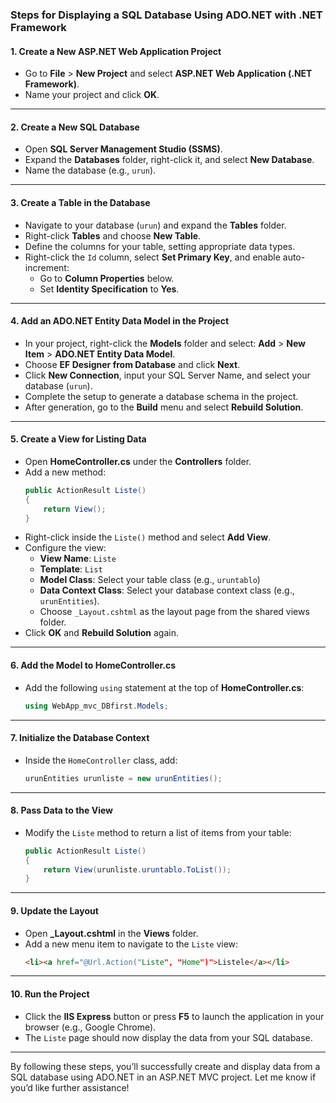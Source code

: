 ### Steps for Displaying a SQL Database Using ADO.NET with .NET Framework  

#### **1. Create a New ASP.NET Web Application Project**
- Go to **File** > **New Project** and select **ASP.NET Web Application (.NET Framework)**.
- Name your project and click **OK**.

---

#### **2. Create a New SQL Database**
- Open **SQL Server Management Studio (SSMS)**.
- Expand the **Databases** folder, right-click it, and select **New Database**.
- Name the database (e.g., `urun`).

---

#### **3. Create a Table in the Database**
- Navigate to your database (`urun`) and expand the **Tables** folder.
- Right-click **Tables** and choose **New Table**.
- Define the columns for your table, setting appropriate data types. 
- Right-click the `Id` column, select **Set Primary Key**, and enable auto-increment:
  - Go to **Column Properties** below.
  - Set **Identity Specification** to **Yes**.

---

#### **4. Add an ADO.NET Entity Data Model in the Project**
- In your project, right-click the **Models** folder and select:
  **Add** > **New Item** > **ADO.NET Entity Data Model**.
- Choose **EF Designer from Database** and click **Next**.
- Click **New Connection**, input your SQL Server Name, and select your database (`urun`).
- Complete the setup to generate a database schema in the project.
- After generation, go to the **Build** menu and select **Rebuild Solution**.

---

#### **5. Create a View for Listing Data**
- Open **HomeController.cs** under the **Controllers** folder.
- Add a new method:
  ```csharp
  public ActionResult Liste()
  {
      return View();
  }
  ```
- Right-click inside the `Liste()` method and select **Add View**.
- Configure the view:
  - **View Name**: `Liste`
  - **Template**: `List`
  - **Model Class**: Select your table class (e.g., `uruntablo`)
  - **Data Context Class**: Select your database context class (e.g., `urunEntities`).
  - Choose `_Layout.cshtml` as the layout page from the shared views folder.
- Click **OK** and **Rebuild Solution** again.

---

#### **6. Add the Model to HomeController.cs**
- Add the following `using` statement at the top of **HomeController.cs**:
  ```csharp
  using WebApp_mvc_DBfirst.Models;
  ```

---

#### **7. Initialize the Database Context**
- Inside the `HomeController` class, add:
  ```csharp
  urunEntities urunliste = new urunEntities();
  ```

---

#### **8. Pass Data to the View**
- Modify the `Liste` method to return a list of items from your table:
  ```csharp
  public ActionResult Liste()
  {
      return View(urunliste.uruntablo.ToList());
  }
  ```

---

#### **9. Update the Layout**
- Open **_Layout.cshtml** in the **Views** folder.
- Add a new menu item to navigate to the `Liste` view:
  ```html
  <li><a href="@Url.Action("Liste", "Home")">Listele</a></li>
  ```

---

#### **10. Run the Project**
- Click the **IIS Express** button or press **F5** to launch the application in your browser (e.g., Google Chrome).
- The `Liste` page should now display the data from your SQL database.

---

By following these steps, you’ll successfully create and display data from a SQL database using ADO.NET in an ASP.NET MVC project. Let me know if you’d like further assistance!
